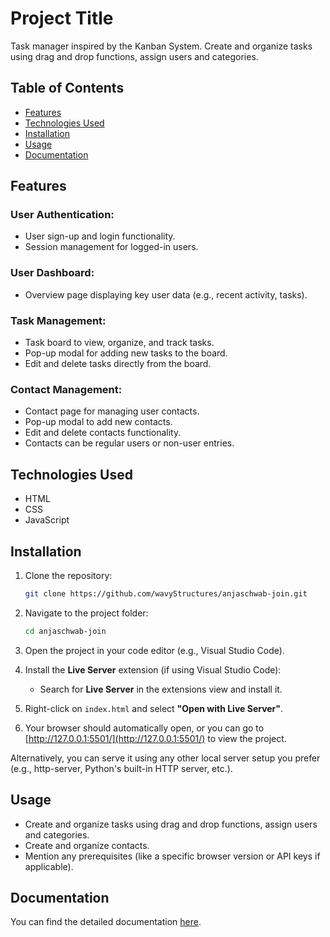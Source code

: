 # Project Title

Task manager inspired by the Kanban System. Create and organize tasks using drag and drop functions, assign users and categories.

## Table of Contents
- [Features](#features)
- [Technologies Used](#technologies-used)
- [Installation](#installation)
- [Usage](#usage)
- [Documentation](#documentation)


## Features
### User Authentication:
- User sign-up and login functionality.
- Session management for logged-in users.

### User Dashboard:
- Overview page displaying key user data (e.g., recent activity, tasks).

### Task Management:
- Task board to view, organize, and track tasks.
- Pop-up modal for adding new tasks to the board.
- Edit and delete tasks directly from the board.

### Contact Management:
- Contact page for managing user contacts.
- Pop-up modal to add new contacts.
- Edit and delete contacts functionality.
- Contacts can be regular users or non-user entries.

## Technologies Used
- HTML
- CSS
- JavaScript

## Installation

1. Clone the repository:
    ```bash
    git clone https://github.com/wavyStructures/anjaschwab-join.git
    ```

2. Navigate to the project folder:
    ```bash
    cd anjaschwab-join
    ```

3. Open the project in your code editor (e.g., Visual Studio Code).

4. Install the **Live Server** extension (if using Visual Studio Code):
   - Search for **Live Server** in the extensions view and install it.

5. Right-click on `index.html` and select **"Open with Live Server"**.

6. Your browser should automatically open, or you can go to [http://127.0.0.1:5501/](http://127.0.0.1:5501/) to view the project.

Alternatively, you can serve it using any other local server setup you prefer (e.g., http-server, Python's built-in HTTP server, etc.).

## Usage
- Create and organize tasks using drag and drop functions, assign users and categories.
- Create and organize contacts.
- Mention any prerequisites (like a specific browser version or API keys if applicable).

## Documentation
You can find the detailed documentation [here](http://127.0.0.1:5501/docs/index.html).

